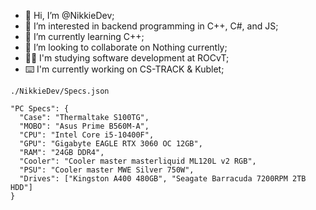 - 👋 Hi, I’m @NikkieDev;
- 👀 I’m interested in backend programming in C++, C#, and JS;
- 🌱 I’m currently learning C++;
- 💞️ I’m looking to collaborate on Nothing currently;
- 👩‍🎓 I'm studying software development at ROCvT;
- ⌨️ I'm currently working on CS-TRACK & Kublet;

`./NikkieDev/Specs.json`
```
"PC Specs": {
  "Case": "Thermaltake S100TG",
  "MOBO": "Asus Prime B560M-A",
  "CPU": "Intel Core i5-10400F",
  "GPU": "Gigabyte EAGLE RTX 3060 OC 12GB",
  "RAM": "24GB DDR4",
  "Cooler": "Cooler master masterliquid ML120L v2 RGB",
  "PSU": "Cooler master MWE Silver 750W",
  "Drives": ["Kingston A400 480GB", "Seagate Barracuda 7200RPM 2TB HDD"]
}
```
